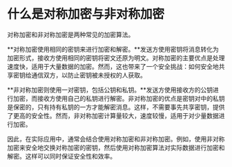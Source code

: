 # 什么是对称加密与非对称加密

对称加密和非对称加密是两种常见的加密算法。

**对称加密使用相同的密钥来进行加密和解密。**发送方使用密钥将消息转化为加密形式，接收方使用相同的密钥将密文还原为明文。对称加密的主要优点是处理速度快，适用于大量数据的加密。然而，这也带来了一个安全挑战：如何安全地共享密钥给通信双方，以防止密钥被未授权的人获取。

**非对称加密则使用一对密钥，包括公钥和私钥。**发送方使用接收方的公钥进行加密，而接收方使用自己的私钥进行解密。非对称加密的优点是密钥对中的私钥是保密的，只有持有私钥的一方才能解密消息。这样，不需要事先共享密钥，提供了更高的安全性。然而，非对称加密计算量较大，速度较慢，适用于对少量数据进行加密。

因此，在实际应用中，通常会结合使用对称加密和非对称加密。例如，使用非对称加密来安全地交换对称加密的密钥，然后使用对称加密算法对实际数据进行加密和解密。这样可以同时保证安全性和效率。


